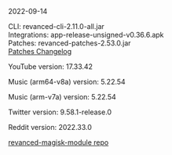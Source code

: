 2022-09-14
  
CLI: revanced-cli-2.11.0-all.jar  
Integrations: app-release-unsigned-v0.36.6.apk  
Patches: revanced-patches-2.53.0.jar  
[Patches Changelog](https://github.com/revanced/revanced-patches/releases/tag/v2.53.0)  

YouTube version: 17.33.42  

Music (arm64-v8a) version: 5.22.54  

Music (arm-v7a) version: 5.22.54  

Twitter version: 9.58.1-release.0  

Reddit version: 2022.33.0  

[revanced-magisk-module repo](https://github.com/j-hc/revanced-magisk-module)
